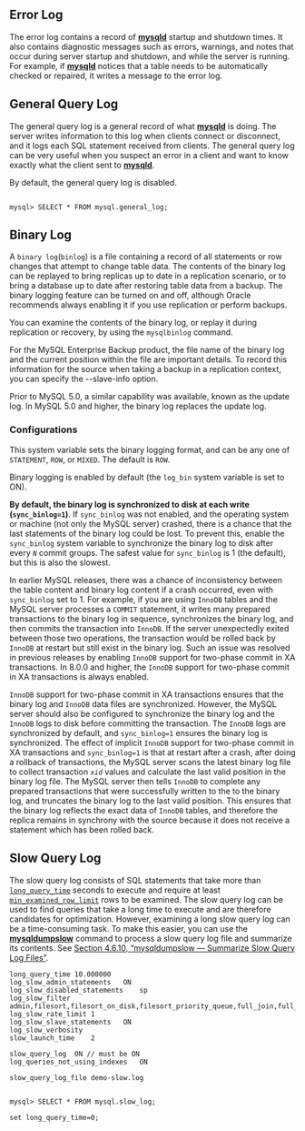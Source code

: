 ## Error Log

The error log contains a record of [**mysqld**](https://dev.mysql.com/doc/refman/8.0/en/mysqld.html) startup and shutdown times. It also contains diagnostic messages such as errors, warnings, and notes that occur during server startup and shutdown, and while the server is running. For example, if [**mysqld**](https://dev.mysql.com/doc/refman/8.0/en/mysqld.html) notices that a table needs to be automatically checked or repaired, it writes a message to the error log.




## General Query Log

The general query log is a general record of what [**mysqld**](https://dev.mysql.com/doc/refman/8.0/en/mysqld.html) is doing. The server writes information to this log when clients connect or disconnect, and it logs each SQL statement received from clients. The general query log can be very useful when you suspect an error in a client and want to know exactly what the client sent to [**mysqld**](https://dev.mysql.com/doc/refman/8.0/en/mysqld.html).

By default, the general query log is disabled. 

```mysql

mysql> SELECT * FROM mysql.general_log;
```



## Binary Log


A `binary log`(`binlog`) is a file containing a record of all statements or row changes that attempt to change table data. The contents of the binary log can be replayed to bring replicas up to date in a replication scenario, or to bring a database up to date after restoring table data from a backup. The binary logging feature can be turned on and off, although Oracle recommends always enabling it if you use replication or perform backups.

You can examine the contents of the binary log, or replay it during replication or recovery, by using the `mysqlbinlog` command. 

For the MySQL Enterprise Backup product, the file name of the binary log and the current position within the file are important details. To record this information for the source when taking a backup in a replication context, you can specify the --slave-info option.

Prior to MySQL 5.0, a similar capability was available, known as the update log. In MySQL 5.0 and higher, the binary log replaces the update log.


### Configurations
This system variable sets the binary logging format, and can be any one of `STATEMENT`, `ROW`, or `MIXED`. The default is `ROW`. 

Binary logging is enabled by default (the `log_bin` system variable is set to ON).

**By default, the binary log is synchronized to disk at each write (`sync_binlog=1`)**. If `sync_binlog` was not enabled, and the operating system or machine (not only the MySQL server) crashed, there is a chance that the last statements of the binary log could be lost. To prevent this, enable the `sync_binlog` system variable to synchronize the binary log to disk after every *`N`* commit groups. The safest value for `sync_binlog` is 1 (the default), but this is also the slowest.


In earlier MySQL releases, there was a chance of inconsistency between the table content and binary log content if a crash occurred, even with `sync_binlog` set to 1. For example, if you are using `InnoDB` tables and the MySQL server processes a `COMMIT` statement, it writes many prepared transactions to the binary log in sequence, synchronizes the binary log, and then commits the transaction into `InnoDB`. If the server unexpectedly exited between those two operations, the transaction would be rolled back by `InnoDB` at restart but still exist in the binary log. Such an issue was resolved in previous releases by enabling `InnoDB` support for two-phase commit in XA transactions. In 8.0.0 and higher, the `InnoDB` support for two-phase commit in XA transactions is always enabled.

`InnoDB` support for two-phase commit in XA transactions ensures that the binary log and `InnoDB` data files are synchronized. However, the MySQL server should also be configured to synchronize the binary log and the `InnoDB` logs to disk before committing the transaction. The `InnoDB` logs are synchronized by default, and `sync_binlog=1` ensures the binary log is synchronized. The effect of implicit `InnoDB` support for two-phase commit in XA transactions and `sync_binlog=1` is that at restart after a crash, after doing a rollback of transactions, the MySQL server scans the latest binary log file to collect transaction *`xid`* values and calculate the last valid position in the binary log file. The MySQL server then tells `InnoDB` to complete any prepared transactions that were successfully written to the to the binary log, and truncates the binary log to the last valid position. This ensures that the binary log reflects the exact data of `InnoDB` tables, and therefore the replica remains in synchrony with the source because it does not receive a statement which has been rolled back.


## Slow Query Log

The slow query log consists of SQL statements that take more than [`long_query_time`](https://dev.mysql.com/doc/refman/8.0/en/server-system-variables.html#sysvar_long_query_time) seconds to execute and require at least [`min_examined_row_limit`](https://dev.mysql.com/doc/refman/8.0/en/server-system-variables.html#sysvar_min_examined_row_limit) rows to be examined. The slow query log can be used to find queries that take a long time to execute and are therefore candidates for optimization. However, examining a long slow query log can be a time-consuming task. To make this easier, you can use the [**mysqldumpslow**](https://dev.mysql.com/doc/refman/8.0/en/mysqldumpslow.html) command to process a slow query log file and summarize its contents. See [Section 4.6.10, “mysqldumpslow — Summarize Slow Query Log Files”](https://dev.mysql.com/doc/refman/8.0/en/mysqldumpslow.html).



```
long_query_time	10.000000
log_slow_admin_statements	ON
log_slow_disabled_statements	sp
log_slow_filter	admin,filesort,filesort_on_disk,filesort_priority_queue,full_join,full_scan,query_cache,query_cache_miss,tmp_table,tmp_table_on_disk
log_slow_rate_limit	1
log_slow_slave_statements	ON
log_slow_verbosity
slow_launch_time	2

slow_query_log	ON // must be ON
log_queries_not_using_indexes	ON

slow_query_log_file	demo-slow.log
```

```mysql

mysql> SELECT * FROM mysql.slow_log;
```

```mysql
set long_query_time=0;

```